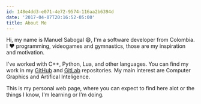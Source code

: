 ```yaml
---
id: 148e4dd3-e071-4e72-9574-116aa2b6394d
date: '2017-04-07T20:16:52-05:00'
title: About Me
---
```


Hi, my name is Manuel Sabogal 😄, I'm a software developer from Colombia. I ❤️ programming, videogames and gymnastics, those are my inspiration and motivation.

<!--more-->

I've worked with C++, Python, Lua, and other languages. You can find my work in my [GitHub](https://github.com/edoren) and [GitLab](https://gitlab.com/edoren) repositories. My main interest are Computer Graphics and Artifical Inteligence. 

This is my personal web page, where you can expect to find here alot or the things I know, I'm learning or I'm doing.
